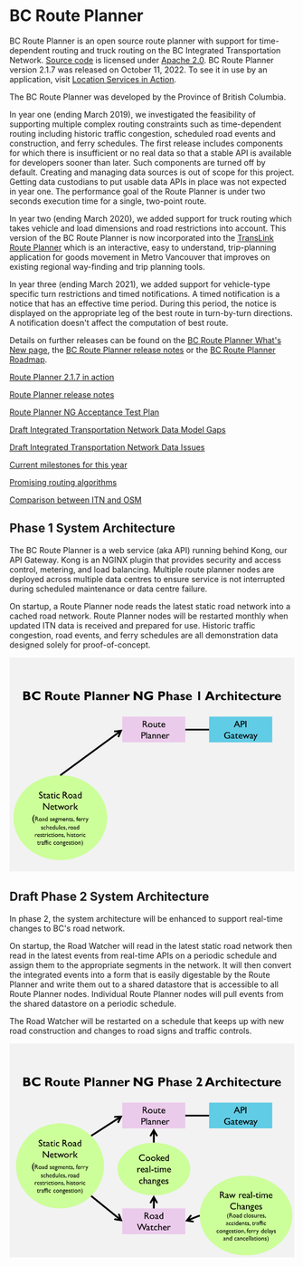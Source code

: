 # BC Route Planner
BC Route Planner is an open source route planner with support for time-dependent routing and truck routing on the BC Integrated Transportation Network. [Source code](https://github.com/bcgov/ols-router) is licensed under [Apache 2.0](https://www.apache.org/licenses/LICENSE-2.0). BC Route Planner version 2.1.7 was released on October 11, 2022. To see it in use by an application, visit [Location Services in Action](https://ols-demo.apps.gov.bc.ca/index.html).

The BC Route Planner was developed by the Province of British Columbia. 

In year one (ending March 2019), we investigated the feasibility of supporting multiple complex routing constraints such as time-dependent routing including historic traffic congestion, scheduled road events and construction, and ferry schedules. The first release includes components for which there is insufficient or no real data so that a stable API is available for developers sooner than later. Such components are turned off by default. Creating and managing data sources is out of scope for this project. Getting data custodians to put usable data APIs in place was not expected in year one. The performance goal of the Route Planner is under two seconds execution time for a single, two-point route.

In year two (ending March 2020), we added support for truck routing which takes vehicle and load dimensions and road restrictions into account. This version of the BC Route Planner is now incorporated into the [TransLink Route Planner](https://translink.apps.gov.bc.ca/trp/) which is an interactive, easy to understand, trip-planning application for goods movement in Metro Vancouver that improves on existing regional way-finding and trip planning tools.

In year three (ending March 2021), we added support for vehicle-type specific turn restrictions and timed notifications. A timed notification is a notice that has an effective time period. During this period, the notice is displayed on the appropriate leg of the best route in turn-by-turn directions. A notification doesn't affect the computation of best route.

Details on further releases can be found on the [BC Route Planner What's New page](https://www2.gov.bc.ca/gov/content?id=51364680561947AA9372AF1817EC2ACD), the [BC Route Planner release notes](rpng-release-notes.md) or the [BC Route Planner Roadmap](https://github.com/BK01/ols-router/blob/gh-pages/route-planner-roadmap.md).


[Route Planner 2.1.7 in action](https://ols-demo.apps.gov.bc.ca/index.html)

[Route Planner release notes](rpng-release-notes.md)

[Route Planner NG Acceptance Test Plan](rpng-atp.md)

[Draft Integrated Transportation Network Data Model Gaps](ITN-Data-Mode-Gaps.md)

[Draft Integrated Transportation Network Data Issues](itn-data-issues.md)

[Current milestones for this year](https://github.com/bcgov/ols-router/milestones)

[Promising routing algorithms](https://github.com/bcgov/ols-router/issues/25)

[Comparison between ITN and OSM](osm-itn-stats.md)

## Phase 1 System Architecture
The BC Route Planner is a web service (aka API) running behind Kong, our API Gateway. Kong is an NGINX plugin that provides security and access control, metering, and load balancing. Multiple route planner nodes are deployed across multiple data centres to ensure service is not interrupted during scheduled maintenance or data centre failure.

On startup, a Route Planner node reads the latest static road network into a cached road network. Route Planner nodes will be restarted monthly when updated ITN data is received and prepared for use. Historic traffic congestion, road events, and ferry schedules are all demonstration data designed solely for proof-of-concept.

![](BC-RPNG-Phase-1-Architecture.png)

## Draft Phase 2 System Architecture
In phase 2, the system architecture will be enhanced to support real-time changes to BC's road network.

On startup, the Road Watcher will read in the latest static road network then read in the latest events from real-time APIs on a periodic schedule and assign them to the appropriate segments in the network. It will then convert the integrated events into a form that is easily digestable by the Route Planner and write them out to a shared datastore that is accessible to all Route Planner nodes.  Individual Route Planner nodes will pull events from the shared datastore on a periodic schedule. 

The Road Watcher will be restarted on a schedule that keeps up with new road construction and changes to road signs and traffic controls.

![](BC-RPNG-Phase-2-Architecture.png)
